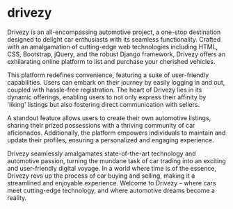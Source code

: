 # drivezy

Drivezy is an all-encompassing automotive project, a one-stop destination designed to delight car enthusiasts with its seamless functionality. Crafted with an amalgamation of cutting-edge web technologies including HTML, CSS, Bootstrap, jQuery, and the robust Django framework, Drivezy offers an exhilarating online platform to list and purchase your cherished vehicles.

This platform redefines convenience, featuring a suite of user-friendly capabilities. Users can embark on their journey by easily logging in and out, coupled with hassle-free registration. The heart of Drivezy lies in its dynamic offerings, enabling users to not only express their affinity by 'liking' listings but also fostering direct communication with sellers.

A standout feature allows users to create their own automotive listings, sharing their prized possessions with a thriving community of car aficionados. Additionally, the platform empowers individuals to maintain and update their profiles, ensuring a personalized and engaging experience.

Drivezy seamlessly amalgamates state-of-the-art technology and automotive passion, turning the mundane task of car trading into an exciting and user-friendly digital voyage. In a world where time is of the essence, Drivezy revs up the process of car buying and selling, making it a streamlined and enjoyable experience. Welcome to Drivezy – where cars meet cutting-edge technology, and where automotive dreams become a reality.
